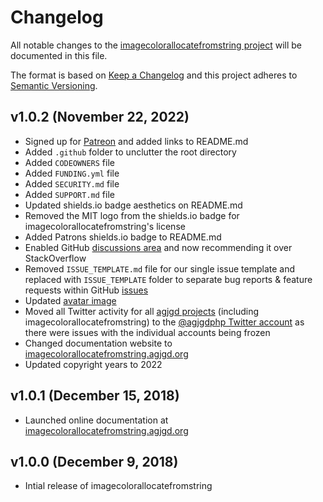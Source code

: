 # Changelog

All notable changes to the [imagecolorallocatefromstring project](https://github.com/andrewgjohnson/imagecolorallocatefromstring) will be documented in this file.

The format is based on [Keep a Changelog](http://keepachangelog.com/) and this project adheres to [Semantic Versioning](http://semver.org/).

## v1.0.2 (November 22, 2022)
 * Signed up for [Patreon](https://patreon.com/agjgd) and added links to README.md
 * Added `.github` folder to unclutter the root directory
 * Added `CODEOWNERS` file
 * Added `FUNDING.yml` file
 * Added `SECURITY.md` file
 * Added `SUPPORT.md` file
 * Updated shields.io badge aesthetics on README.md
 * Removed the MIT logo from the shields.io badge for imagecolorallocatefromstring's license
 * Added Patrons shields.io badge to README.md
 * Enabled GitHub [discussions area](https://github.com/andrewgjohnson/imagecolorallocatefromstring/discussions) and now recommending it over StackOverflow
 * Removed `ISSUE_TEMPLATE.md` file for our single issue template and replaced with `ISSUE_TEMPLATE` folder to separate bug reports & feature requests within GitHub [issues](https://github.com/andrewgjohnson/imagecolorallocatefromstring/issues)
 * Updated [avatar image](https://imagecolorallocatefromstring.agjgd.org/documentation/imagecolorallocatefromstring.agjgd.org/images/avatar.png)
 * Moved all Twitter activity for all [agjgd projects](https://agjgd.org/projects/) (including imagecolorallocatefromstring) to the [@agjgdphp Twitter account](https://twitter.com/agjgdphp) as there were issues with the individual accounts being frozen
 * Changed documentation website to [imagecolorallocatefromstring.agjgd.org](https://imagecolorallocatefromstring.agjgd.org)
 * Updated copyright years to 2022

## v1.0.1 (December 15, 2018)
 * Launched online documentation at [imagecolorallocatefromstring.agjgd.org](https://imagecolorallocatefromstring.agjgd.org)

## v1.0.0 (December 9, 2018)
 * Intial release of imagecolorallocatefromstring
